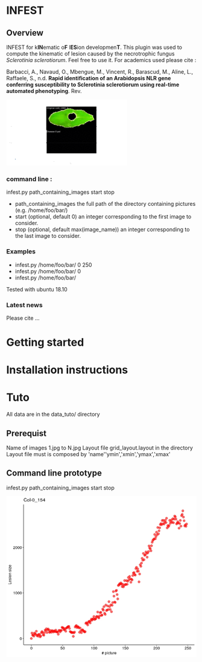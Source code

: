 
# INFEST
## Overview
INFEST for k**IN**ematic o**F** l**ES**ion developmen**T**. This plugin was used to compute the kinematic of lesion caused by the necrotrophic fungus _Sclerotinia sclerotiorum_. Feel free to use it.
For academics used please cite :

Barbacci, A., Navaud, O., Mbengue, M., Vincent, R., Barascud, M., Aline, L., Raffaele, S., n.d. **Rapid identification of an Arabidopsis NLR gene conferring susceptibility to Sclerotinia sclerotiorum using real-time automated phenotyping**. Rev.

![Kinematic of lesion development for the leaf 'Col-0_154'](./d/inf.gif)


### command line :

infest.py path_containing_images start stop
- path_containing_images the full path of the directory containing pictures (e.g. /home/foo/bar/)
- start (optional, default 0) an integer corresponding to the first image to consider.
- stop (optional, default max(image_name)) an integer corresponding to the last image to consider.

### Examples
- infest.py /home/foo/bar/ 0 250
- infest.py /home/foo/bar/ 0
- infest.py /home/foo/bar/

Tested with ubuntu 18.10
### Latest news

Please cite ...
# Getting started
# Installation instructions

# Tuto
All data are in the data_tuto/ directory

## Prerequist
Name of images 1.jpg to N.jpg
Layout file grid_layout.layout in the directory
Layout file must is composed by 'name'<tab>'ymin','xmin','ymax','xmax'
## Command line prototype
infest.py path_containing_images start stop


![Kinematic of lesion development for the leaf 'Col-0_154'](./data_tuto/results/results.jpeg)
